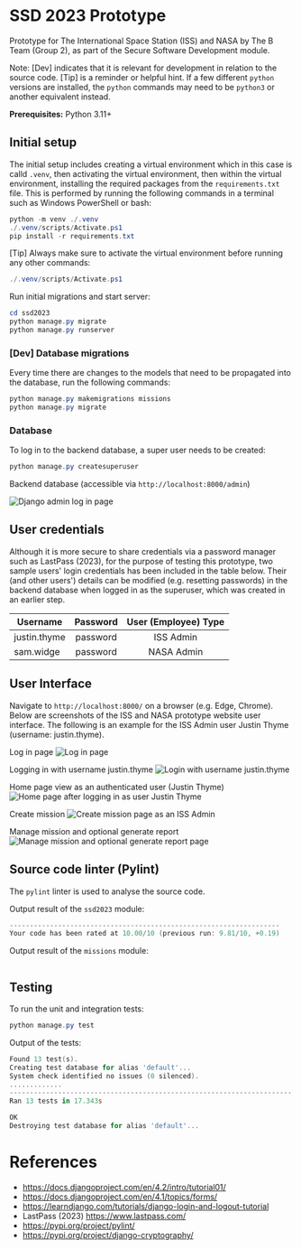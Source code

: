 # SSD 2023 Prototype
Prototype for The International Space Station (ISS) and NASA by The B Team (Group 2), as part of the Secure Software Development module.

Note: [Dev] indicates that it is relevant for development in relation to the source code. [Tip] is a reminder or helpful hint. If a few different `python` versions are installed, the `python` commands may need to be `python3` or another equivalent instead.

<b>Prerequisites:</b> Python 3.11+

## Initial setup

The initial setup includes creating a virtual environment which in this case is calld `.venv`, then activating the virtual environment, then within the virtual environment, installing the required packages from the `requirements.txt` file. This is performed by running the following commands in a terminal such as Windows PowerShell or bash:

```powershell
python -m venv ./.venv
./.venv/scripts/Activate.ps1
pip install -r requirements.txt
```

[Tip] Always make sure to activate the virtual environment before running any other commands:

```powershell
./.venv/scripts/Activate.ps1
```

Run initial migrations and start server:

```powershell
cd ssd2023
python manage.py migrate
python manage.py runserver
```

### [Dev] Database migrations

Every time there are changes to the models that need to be propagated into the database, run the following commands:

```powershell
python manage.py makemigrations missions
python manage.py migrate
```

### Database
To log in to the backend database, a super user needs to be created:

```powershell
python manage.py createsuperuser
```

Backend database (accessible via `http://localhost:8000/admin`)

![Django admin log in page](./screenshots/django-admin.png)


## User credentials
Although it is more secure to share credentials via a password manager such as LastPass (2023), for the purpose of testing this prototype, two sample users' login credentials has been included in the table below. Their (and other users') details can be modified (e.g. resetting passwords) in the backend database when logged in as the superuser, which was created in an earlier step. 

|    Username   |    Password   |  User (Employee) Type  |
|---------------|:-------------:|:----------------------:|
|  justin.thyme |    password   |       ISS Admin        |
|   sam.widge   |    password   |       NASA Admin       |


## User Interface
Navigate to `http://localhost:8000/` on a browser (e.g. Edge, Chrome). Below are screenshots of the ISS and NASA prototype website user interface. The following is an example for the ISS Admin user Justin Thyme (username: justin.thyme).

Log in page 
![Log in page](./screenshots/login.png)

Logging in with username justin.thyme
![Login with username justin.thyme](./screenshots/login-with-justin.png)

Home page view as an authenticated user (Justin Thyme) 
![Home page after logging in as user Justin Thyme](./screenshots/justin-user-view.png)

Create mission
![Create mission page as an ISS Admin](./screenshots/create-mission.png)

Manage mission and optional generate report
![Manage mission and optional generate report page](./screenshots/justin-user-manage-mission-optional-generate-report.png)

## Source code linter (Pylint)
The `pylint` linter is used to analyse the source code.

Output result of the `ssd2023` module:
```powershell
-------------------------------------------------------------------
Your code has been rated at 10.00/10 (previous run: 9.81/10, +0.19)
```

Output result of the `missions` module:
```powershell
```

## Testing
To run the unit and integration tests:

```powershell
python manage.py test
```

Output of the tests:
```powershell
Found 13 test(s).
Creating test database for alias 'default'...
System check identified no issues (0 silenced).
.............
----------------------------------------------------------------------
Ran 13 tests in 17.343s

OK
Destroying test database for alias 'default'...
```

# References
* https://docs.djangoproject.com/en/4.2/intro/tutorial01/
* https://docs.djangoproject.com/en/4.1/topics/forms/
* https://learndjango.com/tutorials/django-login-and-logout-tutorial
* LastPass (2023) https://www.lastpass.com/
* https://pypi.org/project/pylint/
* https://pypi.org/project/django-cryptography/
